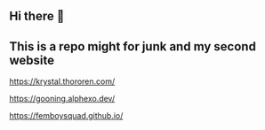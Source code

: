 ## Hi there 👋

This is a repo might for junk and my second website
----

https://krystal.thororen.com/

https://gooning.alphexo.dev/ 

https://femboysquad.github.io/

